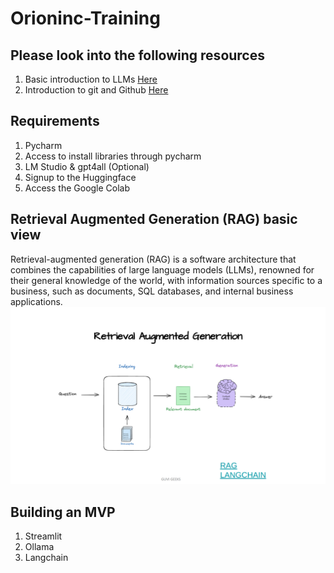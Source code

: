 # Orioninc-Training
## Please look into the following resources
1. Basic introduction to LLMs [Here](https://developers.google.com/machine-learning/resources/intro-llms)
2. Introduction to git and Github [Here](https://docs.github.com/en/get-started/start-your-journey/hello-world)
## Requirements
1. Pycharm
2. Access to install libraries through pycharm
3. LM Studio & gpt4all (Optional)
4. Signup to the Huggingface
5. Access the Google Colab
## Retrieval Augmented Generation (RAG) basic view
Retrieval-augmented generation (RAG) is a software architecture that combines the capabilities of large language models (LLMs), renowned for their general knowledge of the world, with information sources specific to a business, such as documents, SQL databases, and internal business applications.
![](/rag.png)
## Building an MVP
1. Streamlit
2. Ollama
3. Langchain
